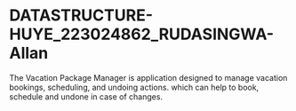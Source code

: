 # DATASTRUCTURE-HUYE_223024862_RUDASINGWA-Allan
The Vacation Package Manager is application designed to manage vacation bookings, scheduling, and undoing actions. which can help to book, schedule and undone in case of changes.
